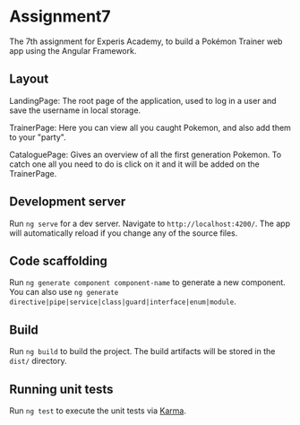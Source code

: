 # Assignment7

The 7th assignment for Experis Academy, to build a Pokémon Trainer web app using the Angular Framework. 


## Layout

LandingPage:
    The root page of the application, used to log in a user and save the username in local storage.

TrainerPage: 
    Here you can view all you caught Pokemon, and also add them to your "party".

CataloguePage:
    Gives an overview of all the first generation Pokemon. To catch one all you need to do is click on it and it will be added on the TrainerPage.
    
## Development server

Run `ng serve` for a dev server. Navigate to `http://localhost:4200/`. The app will automatically reload if you change any of the source files.

## Code scaffolding

Run `ng generate component component-name` to generate a new component. You can also use `ng generate directive|pipe|service|class|guard|interface|enum|module`.

## Build

Run `ng build` to build the project. The build artifacts will be stored in the `dist/` directory.

## Running unit tests

Run `ng test` to execute the unit tests via [Karma](https://karma-runner.github.io).

